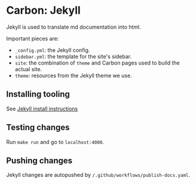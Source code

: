 # Carbon: Jekyll

<!--
Part of the Carbon Language project, under the Apache License v2.0 with LLVM
Exceptions. See /LICENSE for license information.
SPDX-License-Identifier: Apache-2.0 WITH LLVM-exception
-->

Jekyll is used to translate md documentation into html.

Important pieces are:

- `_config.yml`: the Jekyll config.
- `sidebar.yml`: the template for the site's sidebar.
- `site`: the combination of `theme` and Carbon pages used to build the actual
  site.
- `theme`: resources from the Jekyll theme we use.

## Installing tooling

See [Jekyll install instructions](https://jekyllrb.com/docs/installation/)

## Testing changes

Run `make run` and go to `localhost:4000`.

## Pushing changes

Jekyll changes are autopushed by `/.github/workflows/publish-docs.yaml`.
